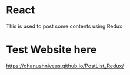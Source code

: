 # React

This is used to post some contents using Redux

# Test Website here

https://dhanushniveus.github.io/PostList_Redux/
